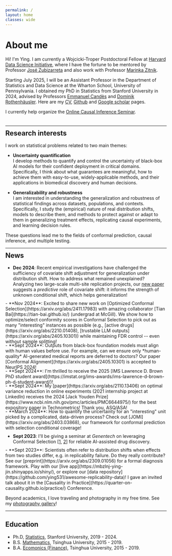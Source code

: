 ```yaml
---
permalink: /
layout: home 
classes: wide
---
```


<!-- <figure style="width: 200px; margin: 40px" class="align-left">
  <img src="assets/images/bio.jpeg" alt="">
</figure>  -->

# About me

 <!-- <p style="margin-top: 0px; margin-bottom: 50px;"></p>  -->
Hi! I'm Ying. I am currently a Wojcicki-Troper Postdoctoral Fellow at [Harvard Data Science Initiative](https://datascience.harvard.edu/), where I have the fortune to be mentored by Professor [José Zubizarreta](http://jrzubizarreta.com/) and also work with Professor [Marinka Zitnik](https://zitniklab.hms.harvard.edu/).
 <!-- where I have the fortune to be mentored by Professor [José Zubizarreta](http://jrzubizarreta.com/) and Professor [Marinka Zitnik](https://zitniklab.hms.harvard.edu/). -->

Starting July 2025, I will be an Assistant Professor in the Department of Statistics and Data Science at the Wharton School, University of Pennsylvania. 
I obtained my PhD in Statistics from Stanford University in 2024, advised by Professors [Emmanuel Candès](https://candes.su.domains/) and [Dominik Rothenhäusler](https://sites.google.com/view/rothenhaeusler/home?authuser=0). Here are my [CV](/assets/files/cv_yj.pdf), [Github](https://github.com/ying531) and [Google scholar](https://scholar.google.com/citations?user=lT5KFUkAAAAJ&hl=en) pages. 


I currently help organize the [Online Causal Inference Seminar](https://sites.google.com/view/ocis/). 


 <p style="margin-top: 0px; margin-bottom: 35px;"></p> 
 
--- 

 <p style="margin-top: -20px;"></p> 

## Research interests


 

I work on statistical problems related to two main themes:

- **Uncertainty quantification**    
I develop methods to quantify and control the uncertainty of black-box AI models for their confident deployment in critical domains. Specifically, I think about what guarantees are meaningful, how to achieve them with easy-to-use, widely-applicable methods, and their applications in biomedical discovery and human decisions.   
 
- **Generalizability and robustness**   
I am interested in understanding the generalization and robustness of statistical findings across datasets, populations, and contexts. Specifically, 
I study the (empirical) nature of real distribution shifts, models to describe them, and methods to protect against or adapt to them in generalizing treatment effects, replicating causal experiments, and learning decision rules. 

These questions lead me to the fields of conformal prediction, causal inference, and multiple testing.

<!-- I work on statistical methods and applications related to two main themes: (i) confident deployment of black-box prediction models in critical domains, and (ii) generalization of statistical findings to new contexts. Specifically, -->
 
<!-- - **Uncertainty quantification**: quantifying confidence and limiting mistakes in black-box prediction models; applications in biomedical discovery and AI-powered decisions.

- **Generalizability and replicability**: understanding and addressing realistic distribution shifts in generalizing treatment effects, replicating experiments, and learning new decision rules.
 -->


<!-- <p style="margin-top: 0px; margin-bottom: 50px;"></p> -->
<!--  </br> </br>
 &nbsp;   -->

---

<p style="margin-top: -20px;"></p> 

## News


- **Dec 2024**: Recent empirical investigations have challenged the sufficiency of covariate shift adjustment for generalization under distribution shift. How to address what remained unexplained? Analyzing two large-scale multi-site replication projects, our [new paper](https://arxiv.org/abs/2412.08869) suggests a *predictive* role of covariate shift: it informs the strength of unknown conditional shift, which helps generalization! 
<p style="margin-top: 0px; margin-bottom: -5px;"></p> 
- **Nov 2024**: Excited to share new work on [Optimized Conformal Selection](https://arxiv.org/abs/2411.17983) with amazing collaborator [Tian Bai](https://tian-bai.github.io/) (undergrad at McGill). We show how to optimize/select conformity scores in Conformal Selection to pick out as many "interesting" instances as possible (e.g., [active drugs](https://arxiv.org/abs/2210.01408), [trustable LLM outputs](https://arxiv.org/abs/2405.10301)) while maintaining FDR control -- even without sample splitting! 
<p style="margin-top: 0px; margin-bottom: -5px;"></p> 
- **Sept 2024**: Outputs from black-box foundation models must align with human values before use. For example, can we ensure only *human-quality* AI-generated medical reports are deferred to doctors? Our paper [Conformal Alignment](https://arxiv.org/abs/2405.10301) is accepted to NeurIPS 2024!
<p style="margin-top: 0px; margin-bottom: -5px;"></p> 
- **Sept 2024**: I'm thrilled to receive the 2025 [IMS Lawrence D. Brown PhD student award](https://imstat.org/ims-awards/ims-lawrence-d-brown-ph-d-student-award/)!
<p style="margin-top: 0px; margin-bottom: -5px;"></p> 
- **Sept 2024**: My [paper](https://arxiv.org/abs/2110.13406) on optimal variance reduction in online experiments (2021 internship project at LinkedIn) receives the 2024 [Jack Youden Prize](https://www.ncbi.nlm.nih.gov/pmc/articles/PMC6644975/) for the best expository paper in Technometrics! Thank you, ASQ/ASA! 
<p style="margin-top: 0px; margin-bottom: -5px;"></p> 
- **March 2024**: How to quantify the uncertainty for an "interesting" unit picked by a complicated, data-driven process? Check out [JOMI](https://arxiv.org/abs/2403.03868), our framework for conformal prediction with selection conditional coverage!
<p style="margin-top: 0px; margin-bottom: -5px;"></p> 

- **Sept 2023**:  I'll be giving a seminar at *Genentech* on leveraging Conformal Selection [[1](https://arxiv.org/abs/2210.01408), [2](https://arxiv.org/abs/2307.09291)] for reliable AI-assisted drug discovery. 
<p style="margin-top: 0px; margin-bottom: -5px;"></p> 
- **Sept 2023**:  Scientists often refer to distribution shifts when effects from two studies differ, e.g. in replicability failure. Do they really contribute? See our [preprint](https://arxiv.org/abs/2309.01056) for a formal diagnosis framework. Play with our [live app](https://mbzlnj-ying-jin.shinyapps.io/shiny/), or explore our [data repository](https://github.com/ying531/awesome-replicability-data)! I gave an invited talk about it in the [Causality in Practice](https://quarter-on-causality.github.io/practice/) Conference.
 


Beyond academics, I love traveling and photography in my free time. See my [photography gallery](https://www.flickr.com/people/191232754@N08/)! 


---

## Education

- Ph.D, [Statistics](https://statistics.stanford.edu/), Stanford University, 2019 - 2024.
- B.S. [Mathematics](https://www.math.tsinghua.edu.cn/#), Tsinghua University, 2015 - 2019.
- B.A. [Ecomonics (Finance)](https://www.sem.tsinghua.edu.cn/en/), Tsinghua University, 2015 - 2019.

 

    
 
